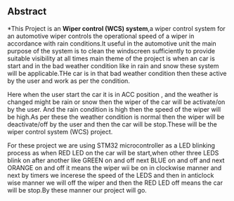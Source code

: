 ## Abstract
*This Project is an __Wiper control (WCS) system__,a wiper control system for an automotive wiper controls the operational speed of a wiper in accordance with rain conditions.It useful in the automotive unit the main purpose of the system is to clean the windscreen sufficiently to provide suitable visibility at all times main theme of the project is when an car is start and in the bad weather condition like in rain and snow these system will be applicable.THe car is in that bad weather condition then these active by the user and work as per the condition.

Here when the user start the car it is in ACC position , and the weather is changed might be rain or snow then the wiper of the car will be activate/on by the user. And the rain condition is high then the speed of the wiper will be high.As per these the weather condition is normal then the wiper will be deactivate/off by the user and then the car will be stop.These will be the wiper control system (WCS) project.

For these project we are using STM32 microcontroller as a LED blinking process as when RED LED on the car will be start,when other three LEDS blink on after another like GREEN on and off next BLUE on and off and next ORANGE on and off it means the wiper wii be on in clockwise manner and next by timers we incerese the speed of the LEDS and then in anticlock wise manner we will off the wiper and then the RED LED off means the car will be stop.By these manner our project will go.
